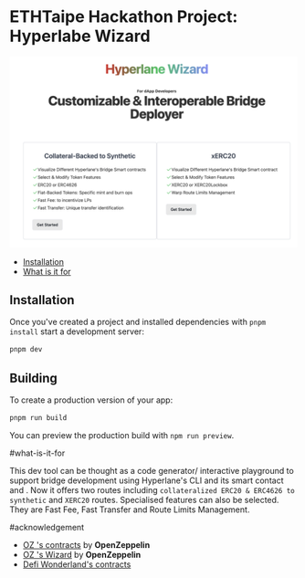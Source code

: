 <h1>ETHTaipe Hackathon Project: Hyperlabe Wizard </h1>

![image](doc/features.png)

- [Installation](#installation)
- [What is it for](#what-is-it-for)


## Installation

Once you've created a project and installed dependencies with `pnpm install` start a development server:

```bash
pnpm dev
```

## Building

To create a production version of your app:

```bash
pnpm run build
```

You can preview the production build with `npm run preview`.

#what-is-it-for

This dev tool can be thought as a code generator/ interactive playground to support bridge development using Hyperlane's CLI and its smart contact and . Now it offers  two routes including `collateralized ERC20 & ERC4626 to synthetic`  and `XERC20` routes. Specialised features can also be selected. They are Fast Fee, Fast Transfer and Route Limits Management.

#acknowledgement


- [OZ 's contracts](https://github.com/OpenZeppelin/openzeppelin-contracts) by **OpenZeppelin**
- [OZ 's Wizard](https://github.com/OpenZeppelin/contracts-wizard/) by **OpenZeppelin**
- [Defi Wonderland's contracts](https://github.com/defi-wonderland/xERC20/blob/main/solidity/contracts)